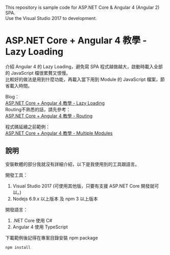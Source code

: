 This repository is sample code for ASP.NET Core & Angular 4 (Angular 2) SPA.  
Use the Visual Studio 2017 to development.  

# ASP.NET Core + Angular 4 教學 - Lazy Loading

介紹 Angular 4 的 Lazy Loading，避免寫 SPA 程式越做越大，啟動時載入全部的 JavaScript 檔很累贅又恨慢。  
比較好的做法是用到什麼功能，再載入當下用到 Module 的 JavaScript 檔案，節省載入時間。  

Blog：  
[ASP.NET Core + Angular 4 教學 - Lazy Loading](https://blog.johnwu.cc/article/asp-net-core-angular-4-教學-lazy-loading.html)  
Routing不熟悉的話，請先參考：  
[ASP.NET Core + Angular 4 教學 - Routing](https://blog.johnwu.cc/article/asp-net-core-angular-4-教學-routing.html)

程式碼延續之前範例：  
[ASP.NET Core + Angular 4 教學 - Multiple Modules](/article/asp-net-core-angular-4-教學-multiple-modules.html)  

## 說明

安裝軟體的部分我就沒有詳細介紹，以下是我使用到的工具跟語言。

開發工具：
1. Visual Studio 2017 (可使用其他版，只要有支援 ASP.NET Core 開發就可以。)
2. Nodejs 6.9.x 以上版本 及 npm 3 以上版本

開發語言：
1. .NET Core 使用 C#
2. Angular 4 使用 TypeScript

下載範例後記得在專案目錄安裝 npm package

``` batch
npm install
```
